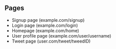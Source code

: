 ## Pages  
- Signup page (example.com/signup)
- Login page (example.com/login)
- Homepage (example.com/home) 
- User profile page (example.com/user/username)
- Tweet page (user.com/tweet/tweedID)